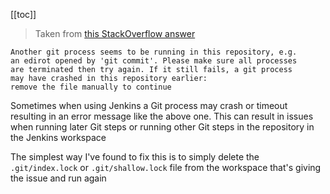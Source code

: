 [[toc]]

> Taken from [this StackOverflow answer](https://stackoverflow.com/questions/38004148/another-git-process-seems-to-be-running-in-this-repository)

```
Another git process seems to be running in this repository, e.g.
an edirot opened by 'git commit'. Please make sure all processes
are terminated then try again. If it still fails, a git process
may have crashed in this repository earlier:
remove the file manually to continue
```

Sometimes when using Jenkins a Git process may crash or timeout resulting in an error message like the above one. This can result in issues when running later Git steps or running other Git steps in the repository in the Jenkins workspace

The simplest way I've found to fix this is to simply delete the `.git/index.lock` or `.git/shallow.lock` file from the workspace that's giving the issue and run again